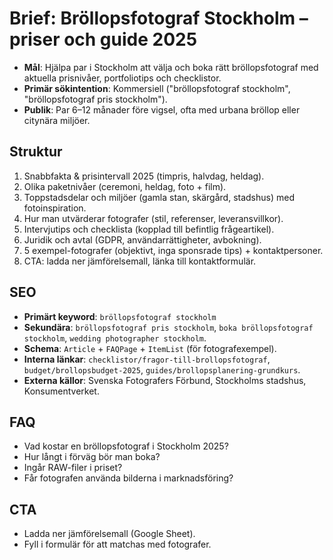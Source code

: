 # Brief: Bröllopsfotograf Stockholm – priser och guide 2025

- **Mål**: Hjälpa par i Stockholm att välja och boka rätt bröllopsfotograf med aktuella prisnivåer, portfoliotips och checklistor.
- **Primär sökintention**: Kommersiell ("bröllopsfotograf stockholm", "bröllopsfotograf pris stockholm").
- **Publik**: Par 6–12 månader före vigsel, ofta med urbana bröllop eller citynära miljöer.

## Struktur

1. Snabbfakta & prisintervall 2025 (timpris, halvdag, heldag).
2. Olika paketnivåer (ceremoni, heldag, foto + film).
3. Toppstadsdelar och miljöer (gamla stan, skärgård, stadshus) med fotoinspiration.
4. Hur man utvärderar fotografer (stil, referenser, leveransvillkor).
5. Intervjutips och checklista (kopplad till befintlig frågeartikel).
6. Juridik och avtal (GDPR, användarrättigheter, avbokning).
7. 5 exempel-fotografer (objektivt, inga sponsrade tips) + kontaktpersoner.
8. CTA: ladda ner jämförelsemall, länka till kontaktformulär.

## SEO

- **Primärt keyword**: `bröllopsfotograf stockholm`
- **Sekundära**: `bröllopsfotograf pris stockholm`, `boka bröllopsfotograf stockholm`, `wedding photographer stockholm`.
- **Schema**: `Article` + `FAQPage` + `ItemList` (för fotografexempel).
- **Interna länkar**: `checklistor/fragor-till-brollopsfotograf`, `budget/brollopsbudget-2025`, `guides/brollopsplanering-grundkurs`.
- **Externa källor**: Svenska Fotografers Förbund, Stockholms stadshus, Konsumentverket.

## FAQ

- Vad kostar en bröllopsfotograf i Stockholm 2025?
- Hur långt i förväg bör man boka?
- Ingår RAW-filer i priset?
- Får fotografen använda bilderna i marknadsföring?

## CTA

- Ladda ner jämförelsemall (Google Sheet).
- Fyll i formulär för att matchas med fotografer.
